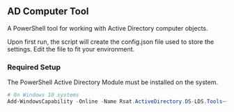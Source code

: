 ## AD Computer Tool

A PowerShell tool for working with Active Directory computer objects. 

Upon first run, the script will create the config.json file used to store the settings. Edit the file to fit your environment. 
 

### Required Setup

The PowerShell Active Directory Module must be installed on the system.

```powershell
# On Windows 10 systems
Add-WindowsCapability -Online -Name Rsat.ActiveDirectory.DS-LDS.Tools~~~~0.0.1.0
```



